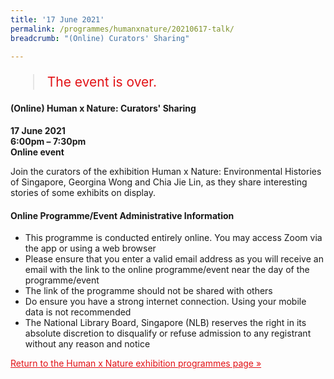 ```yaml
---
title: '17 June 2021'
permalink: /programmes/humanxnature/20210617-talk/
breadcrumb: "(Online) Curators' Sharing"

---
```



<blockquote style="color: #E21216; font-size: 150%;">The event is over.</blockquote>

#### (Online) Human x Nature: Curators' Sharing

__17 June 2021__<br>
__6:00pm – 7:30pm__<br>
__Online event__

Join the curators of the exhibition Human x Nature: Environmental Histories of Singapore, Georgina Wong and Chia Jie Lin, as they share interesting stories of some exhibits on display.

#### Online Programme/Event Administrative Information

- This programme is conducted entirely online. You may access Zoom via the app or using a web browser
- Please ensure that you enter a valid email address as you will receive an email with the link to the online programme/event near the day of the programme/event
- The link of the programme should not be shared with others
- Do ensure you have a strong internet connection. Using your mobile data is not recommended
- The National Library Board, Singapore (NLB) reserves the right in its absolute discretion to disqualify or refuse admission to any registrant without any reason and notice

<a href="/exhibitions/past-exhibitions/humanxnature/programmes/" style="color:#E21216;">Return to the Human x Nature exhibition programmes page &#187;</a>
